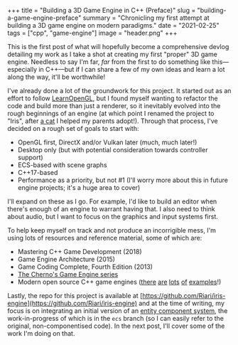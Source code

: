 +++
title = "Building a 3D Game Engine in C++ (Preface)"
slug = "building-a-game-engine-preface"
summary = "Chronicling my first attempt at building a 3D game engine on modern paradigms."
date = "2021-02-25"
tags = ["cpp", "game-engine"]
image = "header.png"
+++

This is the first post of what will hopefully become a comprehensive devlog detailing my work as I take a shot at creating my first "proper" 3D game engine. Needless to say I'm far, _far_ from the first to do something like this—especially in C++—but if I can share a few of my own ideas and learn a lot along the way, it'll be worthwhile!

I've already done a lot of the groundwork for this project. It started out as an effort to follow [LearnOpenGL](https://learnopengl.com/), but I found myself wanting to refactor the code and build more than just a renderer, so it inevitably evolved into the rough beginnings of an engine (at which point I renamed the project to "Iris", after [a cat](./iris.jpg) I helped my parents adopt!). Through that process, I've decided on a rough set of goals to start with:

* OpenGL first, DirectX and/or Vulkan later (much, much later!)
* Desktop only (but with potential consideration towards controller support)
* ECS-based with scene graphs
* C++17-based
* Performance as a priority, but not #1 (I'll worry more about this in future engine projects; it's a huge area to cover)

I'll expand on these as I go. For example, I'd like to build an editor when there's enough of an engine to warrant having that. I also need to think about audio, but I want to focus on the graphics and input systems first.

To help keep myself on track and not produce an incorrigible mess, I'm using lots of resources and reference material, some of which are:

* Mastering C++ Game Development (2018)
* Game Engine Architecture (2015)
* Game Coding Complete, Fourth Edition (2013)
* [The Cherno's Game Engine series](https://www.youtube.com/watch?v=JxIZbV_XjAs&list=PLlrATfBNZ98dC-V-N3m0Go4deliWHPFwT)
* Modern open source C++ game engines ([there](https://github.com/TheCherno/Hazel) [are](https://github.com/godlikepanos/anki-3d-engine) [lots](https://github.com/amzeratul/halley) [of](https://github.com/nem0/LumixEngine) [examples](https://github.com/urho3d/Urho3D)!)

Lastly, the repo for this project is available at [https://github.com/Riari/iris-engine](https://github.com/Riari/iris-engine) and at the time of writing, my focus is on integrating an initial version of an [entity component system](https://en.wikipedia.org/wiki/Entity_component_system), the work-in-progress of which is in the `ecs` branch (so I can easily refer to the original, non-componentised code). In the next post, I'll cover some of the work I'm doing on that.